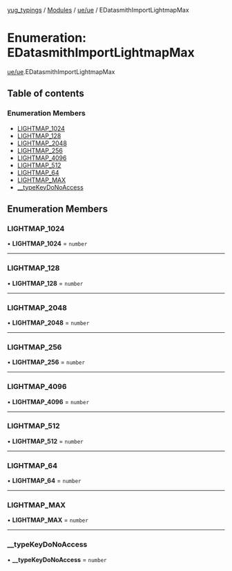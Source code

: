 [yug_typings](../README.md) / [Modules](../modules.md) / [ue/ue](../modules/ue_ue.md) / EDatasmithImportLightmapMax

# Enumeration: EDatasmithImportLightmapMax

[ue/ue](../modules/ue_ue.md).EDatasmithImportLightmapMax

## Table of contents

### Enumeration Members

- [LIGHTMAP\_1024](ue_ue.EDatasmithImportLightmapMax.md#lightmap_1024)
- [LIGHTMAP\_128](ue_ue.EDatasmithImportLightmapMax.md#lightmap_128)
- [LIGHTMAP\_2048](ue_ue.EDatasmithImportLightmapMax.md#lightmap_2048)
- [LIGHTMAP\_256](ue_ue.EDatasmithImportLightmapMax.md#lightmap_256)
- [LIGHTMAP\_4096](ue_ue.EDatasmithImportLightmapMax.md#lightmap_4096)
- [LIGHTMAP\_512](ue_ue.EDatasmithImportLightmapMax.md#lightmap_512)
- [LIGHTMAP\_64](ue_ue.EDatasmithImportLightmapMax.md#lightmap_64)
- [LIGHTMAP\_MAX](ue_ue.EDatasmithImportLightmapMax.md#lightmap_max)
- [\_\_typeKeyDoNoAccess](ue_ue.EDatasmithImportLightmapMax.md#__typekeydonoaccess)

## Enumeration Members

### LIGHTMAP\_1024

• **LIGHTMAP\_1024** = `number`

___

### LIGHTMAP\_128

• **LIGHTMAP\_128** = `number`

___

### LIGHTMAP\_2048

• **LIGHTMAP\_2048** = `number`

___

### LIGHTMAP\_256

• **LIGHTMAP\_256** = `number`

___

### LIGHTMAP\_4096

• **LIGHTMAP\_4096** = `number`

___

### LIGHTMAP\_512

• **LIGHTMAP\_512** = `number`

___

### LIGHTMAP\_64

• **LIGHTMAP\_64** = `number`

___

### LIGHTMAP\_MAX

• **LIGHTMAP\_MAX** = `number`

___

### \_\_typeKeyDoNoAccess

• **\_\_typeKeyDoNoAccess** = `number`

